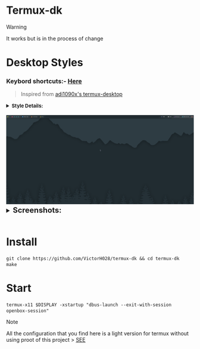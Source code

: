 # Termux-dk

> [!WARNING]
> It works but is in the process of change 

# Desktop Styles 

### Keybord shortcuts:- [Here](https://github.com/sabamdarif/termux-desktop/blob/main/see-more.md#openbox-keybindings-cheat-sheet)
>Inspired from [adi1090x's termux-desktop](https://github.com/adi1090x/termux-desktop)


<details>
<summary><b style ="font-size: small">Style Details: </summary>
Theme Used: 
<br>

- GTK Theme:- [Nordic-darker](https://www.gnome-look.org/p/1267246)
- Openbox Theme:- [Nord-Openbox](https://gitlab.com/the-zero885/nord-openbox-theme)
- Kvantum:- [Nord-Kvantum](https://store.kde.org/p/1533594)

Icon Used:
<br>

- Icons:- [Nordzy](https://store.kde.org/p/1686927)
- Cursor Theme:- [Nordic-cursors](https://www.gnome-look.org/p/1662218/)

</b>
</details>
<br>

<center><img src=".img/openbox/look_1/desktop.png"></center>

<details style ="font-size: larger">
<summary><b style ="font-size: larger">Screenshots: </b></summary>

| Apps | Dashboard |
|:--:|:--:|
| ![Apps](.img/openbox/look_1/apps.png) | ![Dashboard](.img/openbox/look_1/dashbord.png) |
| **Launcher** | **Powermenu**  |
| ![Launcher](.img/openbox/look_1/launcher.png) | ![Powermenu](.img/openbox/look_1/powermenu.png) 

</details>

<br>

# Install 

```
git clone https://github.com/VictorH028/termux-dk && cd termux-dk
make
```

# Start 

```
termux-x11 $DISPLAY -xstartup "dbus-launch --exit-with-session openbox-session"
```

> [!NOTE]
> All the configuration that you find here is a light version for termux without using proot of this project
    > [SEE](https://github.com/sabamdarif/termux-desktop/tree/main) 
